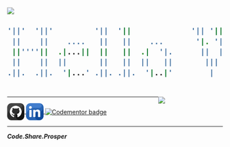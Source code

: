 <h2>
    <img src="https://media.giphy.com/media/SXxI9NlwvYiY3bRsck/giphy.gif" width="10%" />

```bash
'||'  '||'         '||  '||             '|| '||'  '|'                 '||       '||  .|. 
 ||    ||    ....   ||   ||    ...       '|. '|.  .'    ...   ... ..   ||     .. ||  ||| 
 ||''''||  .|...||  ||   ||  .|  '|.      ||  ||  |   .|  '|.  ||' ''  ||   .'  '||  '|' 
 ||    ||  ||       ||   ||  ||   ||       ||| |||    ||   ||  ||      ||   |.   ||   |  
.||.  .||.  '|...' .||. .||.  '|..|'        |   |      '|..|' .||.    .||.  '|..'||.  .  
                                                                                     '|' 
```

</h2>
<img
  align="right"
  src="https://media.giphy.com/media/1C8bHHJturSx2/giphy.gif"
  width="30%"
/>

---

<span>
  <a href="https://github.com/ric-v">
    <img src="github.png" width="8%" align="center" />
  </a>
  <a href="https://www.linkedin.com/in/ric-v/">
    <img src="linkedin.png" width="8%" align="center" />
  </a>
  <a href="https://www.codementor.io/@ricv?refer=badge">
    <img src="https://www.codementor.io/m-badges/ricv/find-me-on-cm-b.svg" alt="Codementor badge" width="20%" align="center">
  </a>
</span>

---

***Code.Share.Prosper***
